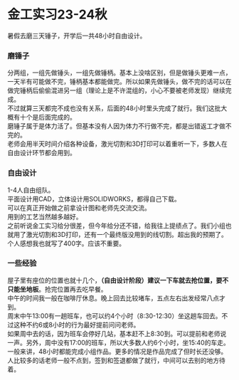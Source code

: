 # 金工实习23-24秋  
暑假去磨三天锤子，开学后一共48小时自由设计。  
### 磨锤子
分两组，一组先做锤头，一组先做锤柄。基本上没啥区别，但是做锤头更难一点，一天半有可能做不完，锤柄基本都能做完。所以如果先做锤头，做不完的话可以在做完锤柄后偷偷混进另一组（理论上是不许混组的，小心不要被老师发现）继续完成。  
不过就算三天都完不成也没有关系，后面的48小时里头完成了就行。我们这批大概有十个是后面完成的。  
磨锤子属于是体力活了。但基本没有人因为体力不行做不完，都是出错返工才做不完的。  
老师会用半天时间介绍各种设备，激光切割和3D打印可以着重听一下，多数人在自由设计环节都会用到。  
### 自由设计
1-4人自由组队。  
平面设计用CAD，立体设计用SOLIDWORKS，都得自己下载。  
可以在真正开始做之前拿设计图和老师先交流交流。  
用到的工艺当然越多越好。  
之前听说金工实习给分很差，但今年给分还不错，给我往上提绩点了。我们小组也就用了激光切割和3D打印，还有一个最终版没用到的线切割。超出我的预期了。  
个人感想我也就写了400字。应该不重要。  
### 一些经验
屋子里有座位的位置也就十几个，**（自由设计阶段）建议一下车就去抢位置，要不只能坐地板**。抢完位置再去吃早餐。  
中午的时间我一般在咖啡厅休息。晚上回去比较堵车，五点左右出发经常八点才到。  
周末中午13:00有一趟班车，也可以约4个小时（8:30-12:30）坐这趟车回去。不过这种不约6或8小时的行为最好提前问问老师。  
如果周中去的话，因为班车会停好几站，基本赶不上8:30到。可以提前和老师说一声。另外，周中没有17:00的班车，所以大多数人约6个小时，坐15:40的车走。  
一般来讲，48小时都能完成小组作品。更多的情况是作品完成了但时长还没够。人比较多的话老师一般不点到，签到和签退都做了就行，中间可以去别的地方待着。  